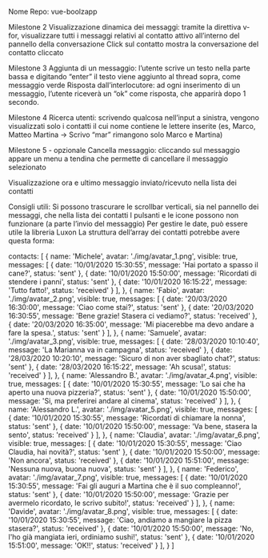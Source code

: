 Nome Repo: vue-boolzapp


<!-- Milestone 1
Replica della grafica con la possibilità di avere messaggi scritti dall’utente (verdi) e dall’interlocutore (bianco) assegnando due classi CSS diverse
Visualizzazione dinamica della lista contatti: tramite la direttiva v-for, visualizzare nome e immagine di ogni contatto -->


Milestone 2
Visualizzazione dinamica dei messaggi: tramite la direttiva v-for, visualizzare tutti i messaggi relativi al contatto attivo all’interno del pannello della conversazione
Click sul contatto mostra la conversazione del contatto cliccato


Milestone 3
Aggiunta di un messaggio: l’utente scrive un testo nella parte bassa e digitando “enter” il testo viene aggiunto al thread sopra, come messaggio verde
Risposta dall’interlocutore: ad ogni inserimento di un messaggio, l’utente riceverà un “ok” come risposta, che apparirà dopo 1 secondo.


Milestone 4
Ricerca utenti: scrivendo qualcosa nell’input a sinistra, vengono visualizzati solo i contatti il cui nome contiene le lettere inserite (es, Marco, Matteo Martina -> Scrivo “mar” rimangono solo Marco e Martina)


Milestone 5 - opzionale
Cancella messaggio: cliccando sul messaggio appare un menu a tendina che permette di cancellare il messaggio selezionato

Visualizzazione ora e ultimo messaggio inviato/ricevuto nella lista dei contatti 

Consigli utili:
Si possono trascurare le scrollbar verticali, sia nel pannello dei messaggi, che nella lista dei contatti
I pulsanti e le icone possono non funzionare (a parte l’invio del messaggio)
Per gestire le date, può essere utile la libreria Luxon
La struttura dell’array dei contatti potrebbe avere questa forma:

contacts: [
    {
        name: 'Michele',
        avatar: './img/avatar_1.png',
        visible: true,
        messages: [
            {
                date: '10/01/2020 15:30:55',
                message: 'Hai portato a spasso il cane?',
                status: 'sent'
            },
            {
                date: '10/01/2020 15:50:00',
                message: 'Ricordati di stendere i panni',
                status: 'sent'
            },
            {
                date: '10/01/2020 16:15:22',
                message: 'Tutto fatto!',
                status: 'received'
            }
        ],
    },
    {
        name: 'Fabio',
        avatar: './img/avatar_2.png',
        visible: true,
        messages: [
            {
                date: '20/03/2020 16:30:00',
                message: 'Ciao come stai?',
                status: 'sent'
            },
            {
                date: '20/03/2020 16:30:55',
                message: 'Bene grazie! Stasera ci vediamo?',
                status: 'received'
            },
            {
                date: '20/03/2020 16:35:00',
                message: 'Mi piacerebbe ma devo andare a fare la spesa.',
                status: 'sent'
            }
        ],
    },
    {
        name: 'Samuele',
        avatar: './img/avatar_3.png',
        visible: true,
        messages: [
            {
                date: '28/03/2020 10:10:40',
                message: 'La Marianna va in campagna',
                status: 'received'
            },
            {
                date: '28/03/2020 10:20:10',
                message: 'Sicuro di non aver sbagliato chat?',
                status: 'sent'
            },
            {
                date: '28/03/2020 16:15:22',
                message: 'Ah scusa!',
                status: 'received'
            }
        ],
    },
    {
        name: 'Alessandro B.',
        avatar: './img/avatar_4.png',
        visible: true,
        messages: [
            {
                date: '10/01/2020 15:30:55',
                message: 'Lo sai che ha aperto una nuova pizzeria?',
                status: 'sent'
            },
            {
                date: '10/01/2020 15:50:00',
                message: 'Si, ma preferirei andare al cinema',
                status: 'received'
            }
        ],
    },
    {
        name: 'Alessandro L.',
        avatar: './img/avatar_5.png',
        visible: true,
        messages: [
            {
                date: '10/01/2020 15:30:55',
                message: 'Ricordati di chiamare la nonna',
                status: 'sent'
            },
            {
                date: '10/01/2020 15:50:00',
                message: 'Va bene, stasera la sento',
                status: 'received'
            }
        ],
    },
    {
        name: 'Claudia',
        avatar: './img/avatar_6.png',
        visible: true,
        messages: [
            {
                date: '10/01/2020 15:30:55',
                message: 'Ciao Claudia, hai novità?',
                status: 'sent'
            },
            {
                date: '10/01/2020 15:50:00',
                message: 'Non ancora',
                status: 'received'
            },
            {
                date: '10/01/2020 15:51:00',
                message: 'Nessuna nuova, buona nuova',
                status: 'sent'
            }
        ],
    },
    {
        name: 'Federico',
        avatar: './img/avatar_7.png',
        visible: true,
        messages: [
            {
                date: '10/01/2020 15:30:55',
                message: 'Fai gli auguri a Martina che è il suo compleanno!',
                status: 'sent'
            },
            {
                date: '10/01/2020 15:50:00',
                message: 'Grazie per avermelo ricordato, le scrivo subito!',
                status: 'received'
            }
        ],
    },
    {
        name: 'Davide',
        avatar: './img/avatar_8.png',
        visible: true,
        messages: [
            {
                date: '10/01/2020 15:30:55',
                message: 'Ciao, andiamo a mangiare la pizza stasera?',
                status: 'received'
            },
            {
                date: '10/01/2020 15:50:00',
                message: 'No, l\'ho già mangiata ieri, ordiniamo sushi!',
                status: 'sent'
            },
            {
                date: '10/01/2020 15:51:00',
                message: 'OK!!',
                status: 'received'
            }
        ],
    }
]



